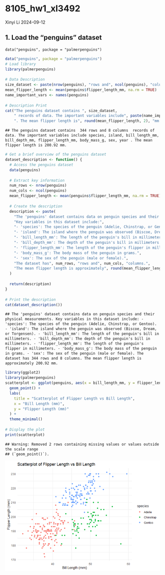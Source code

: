 8105_hw1_xl3492
================
Xinyi Li
2024-09-12

## 1. Load the “penguins” dataset

    data("penguins", package = "palmerpenguins")

``` r
data("penguins", package = "palmerpenguins")
# Load library
library(palmerpenguins)

# Data Description
size_dataset <- paste(nrow(penguins), "rows and", ncol(penguins), "columns")
mean_flipper_length <- mean(penguins$flipper_length_mm, na.rm = TRUE)
name_important_vars <- names(penguins)

# Description Print
cat("The penguins dataset contains ", size_dataset, 
    " records of data. The important variables include", paste(name_important_vars, collapse = ", "),
    ". The mean flipper length is", round(mean_flipper_length, 2), "mm.")
```

    ## The penguins dataset contains  344 rows and 8 columns  records of data. The important variables include species, island, bill_length_mm, bill_depth_mm, flipper_length_mm, body_mass_g, sex, year . The mean flipper length is 200.92 mm.

``` r
# Get a brief overview of the penguins dataset
dataset_description <- function() {
  # Access the penguins dataset
  data(penguins)
  
  # Extract key information
  num_rows <- nrow(penguins)
  num_cols <- ncol(penguins)
  mean_flipper_length <- mean(penguins$flipper_length_mm, na.rm = TRUE)
  
  # Create the description
  description <- paste(
    "The 'penguins' dataset contains data on penguin species and their physical measurements.",
    "Key variables in this dataset include:",
    "- 'species': The species of the penguin (Adelie, Chinstrap, or Gentoo).",
    "- 'island': The island where the penguin was observed (Biscoe, Dream, or Torgensen).",
    "- 'bill_length_mm': The length of the penguin's bill in millimeters.",
    "- 'bill_depth_mm': The depth of the penguin's bill in millimeters.",
    "- 'flipper_length_mm': The length of the penguin's flipper in millimeters.",
    "- 'body_mass_g': The body mass of the penguin in grams.",
    "- 'sex': The sex of the penguin (male or female).",
    "The dataset has", num_rows, "rows and", num_cols, "columns.",
    "The mean flipper length is approximately", round(mean_flipper_length, 2), "mm."
  )
  
  return(description)
}

# Print the description
cat(dataset_description())
```

    ## The 'penguins' dataset contains data on penguin species and their physical measurements. Key variables in this dataset include: - 'species': The species of the penguin (Adelie, Chinstrap, or Gentoo). - 'island': The island where the penguin was observed (Biscoe, Dream, or Torgensen). - 'bill_length_mm': The length of the penguin's bill in millimeters. - 'bill_depth_mm': The depth of the penguin's bill in millimeters. - 'flipper_length_mm': The length of the penguin's flipper in millimeters. - 'body_mass_g': The body mass of the penguin in grams. - 'sex': The sex of the penguin (male or female). The dataset has 344 rows and 8 columns. The mean flipper length is approximately 200.92 mm.

``` r
library(ggplot2)
library(palmerpenguins)
scatterplot <- ggplot(penguins, aes(x = bill_length_mm, y = flipper_length_mm, color = species)) +
  geom_point() +
  labs(
    title = "Scatterplot of Flipper Length vs Bill Length",
    x = "Bill Length (mm)",
    y = "Flipper Length (mm)"
  ) +
  theme_minimal()

# Display the plot
print(scatterplot)
```

    ## Warning: Removed 2 rows containing missing values or values outside the scale range
    ## (`geom_point()`).

![](8105_hw1_xl3492_files/figure-gfm/unnamed-chunk-2-1.png)<!-- -->
